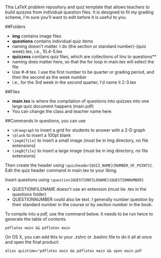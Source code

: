 This LaTeX problem repository and quiz template that allows teachers to build quizzes from individual question files. It is designed to fit my grading scheme, I'm sure you'll want to edit before it is useful to you.

##Folders
* **img** contains image files
* **questions** contains individual quiz items
 * naming doesn't matter. I do (the section or standard number)-(quiz week).tex, i.e., 10.4-5.tex 
* **quizzess** contians quiz files, which are collections of lins to questions**
 * naming does matter here, so that the for loop in main.tex will select the file
 * Use #-#.tex. I use the first number to be quarter or grading period, and then the second as the week number
  * i.e., for the 3rd week in the second quarter, I'd name it 2-3.tex

##Files
* **main.tex** is where the compilation of questions into quizzes into one large quiz document happens (main.pdf)
 * You can change the class and teacher name here.

##Commands
In questions, you can use
* ```\drawgraph``` to insert a grid for students to answer with a 2-D graph
* ```\blank``` to insert a 100pt blank
* ```\imgA{file}``` to insert a small image (must be in img directory, no file extensions)
* ```\imgB{file}``` to insert a large image (must be in img directory, no file extensions)

Then create the header using ```\quizheader{QUIZ_NAME}{NUMBER_OF_POINTS}```. Edit the quiz header command in main.tex to your liking.

Insert questions using ```\question{QUESTIONFILENAME}{QUESTIONNUMBER}```
* QUESTIONFILENAME doesn't use an extension (must be .tex in the questions folder)
* QUESTIONNUMBER could also be text. I generally number question by their standard number in the course or by section number in the book.


To compile into a pdf, use the command below. It needs to be run twice to generate the table of contents.
```
pdflatex main && pdflatex main
```

On OS X, you can add this to your .zshrc or .bashrc file to do it all at once and open the final product:
```
alias quiztime="pdflatex main && pdflatex main && open main.pdf
```
